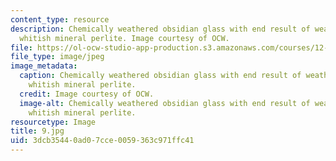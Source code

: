 ```yaml
---
content_type: resource
description: Chemically weathered obsidian glass with end result of weathering being
  whitish mineral perlite. Image courtesy of OCW.
file: https://ol-ocw-studio-app-production.s3.amazonaws.com/courses/12-110-sedimentary-geology-fall-2004/3dcb35440ad07cce0059363c971ffc41_9.jpg
file_type: image/jpeg
image_metadata:
  caption: Chemically weathered obsidian glass with end result of weathering being
    whitish mineral perlite.
  credit: Image courtesy of OCW.
  image-alt: Chemically weathered obsidian glass with end result of weathering being
    whitish mineral perlite.
resourcetype: Image
title: 9.jpg
uid: 3dcb3544-0ad0-7cce-0059-363c971ffc41
---
```

